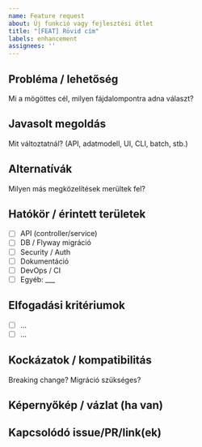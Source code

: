 ```yaml
---
name: Feature request
about: Új funkció vagy fejlesztési ötlet
title: "[FEAT] Rövid cím"
labels: enhancement
assignees: ''
---
```


## Probléma / lehetőség
Mi a mögöttes cél, milyen fájdalompontra adna választ?

## Javasolt megoldás
Mit változtatnál? (API, adatmodell, UI, CLI, batch, stb.)

## Alternatívák
Milyen más megközelítések merültek fel?

## Hatókör / érintett területek
- [ ] API (controller/service)
- [ ] DB / Flyway migráció
- [ ] Security / Auth
- [ ] Dokumentáció
- [ ] DevOps / CI
- [ ] Egyéb: ___

## Elfogadási kritériumok
- [ ] …
- [ ] …

## Kockázatok / kompatibilitás
Breaking change? Migráció szükséges?

## Képernyőkép / vázlat (ha van)

## Kapcsolódó issue/PR/link(ek)
